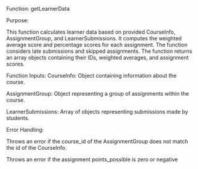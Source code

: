 Function: getLearnerData

Purpose:

This function calculates learner data based on provided CourseInfo, AssignmentGroup, and LearnerSubmissions. It computes the weighted average score and percentage scores for each assignment. The function considers late submissions and skipped assignments. The function returns an array objects containing their IDs, weighted averages, and assignment scores.

Function Inputs:
CourseInfo: Object containing information about the course.

AssignmentGroup: Object representing a group of assignments within the course.

LearnerSubmissions: Array of objects representing submissions made by students.


Error Handling:

Throws an error if the course_id of the AssignmentGroup does not match the id of the CourseInfo.

Throws an error if the assignment points_possible is zero or negative
